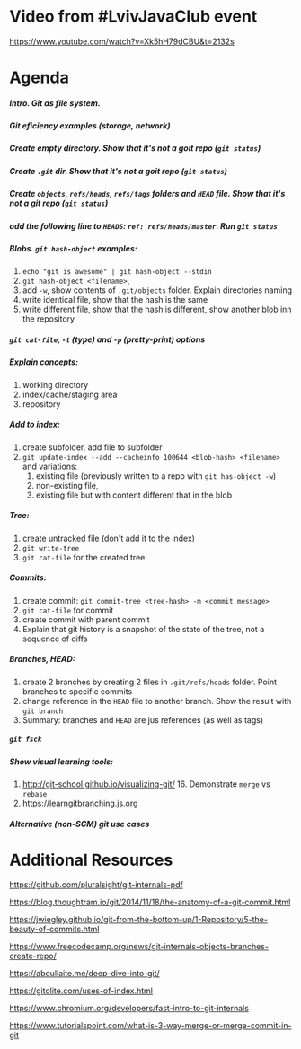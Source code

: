 # Video from #LvivJavaClub event
https://www.youtube.com/watch?v=Xk5hH79dCBU&t=2132s

# Agenda

##### Intro. Git as file system.
##### Git eficiency examples (storage, network)
##### Create empty directory. Show that it's not a goit repo (`git status`)
##### Create `.git` dir. Show that it's not a goit repo (`git status`)
##### Create `objects`, `refs/heads`, `refs/tags` folders and `HEAD` file. Show that it's not a git repo (`git status`)
##### add the following line to `HEADS`: `ref: refs/heads/master`. Run `git status`
##### Blobs. `git hash-object` examples:
1. `echo "git is awesome" | git hash-object --stdin`
2. `git hash-object <filename>`, 
3. add `-w`, show contents of `.git/objects` folder. Explain directories naming 
4. write identical file, show that the hash is the same
5. write different file, show that the hash is different, show another blob inn the repository
##### `git cat-file`, `-t` (type) and `-p` (pretty-print) options 
##### Explain concepts: 
1. working directory
1. index/cache/staging area
2. repository
##### Add to index: 
1. create subfolder, add file to subfolder
2. `git update-index --add --cacheinfo 100644 <blob-hash> <filename>` and variations:
    1. existing file (previously written to a repo with `git has-object -w`)
    1. non-existing file, 
    1. existing file but with content different that in the blob
##### Tree:
1. create untracked file (don't add it to the index)
3. `git write-tree`
4. `git cat-file` for the created tree
##### Commits:
1. create commit: `git commit-tree <tree-hash> -m <commit message>`
7. `git cat-file` for commit
8. create commit with parent commit
9. Explain that git history is a snapshot of the state of the tree, not a sequence of diffs
##### Branches, HEAD:
1. create 2 branches by creating 2 files in `.git/refs/heads` folder. Point branches to specific commits
11. change reference in the `HEAD` file to another branch. Show the result with `git branch`
12. Summary: branches and `HEAD` are jus references (as well as tags)
##### `git fsck`
##### Show visual learning tools:
1. http://git-school.github.io/visualizing-git/ 
      16. Demonstrate `merge` vs `rebase`
17. https://learngitbranching.js.org
##### Alternative (non-SCM) git use cases

# Additional Resources
https://github.com/pluralsight/git-internals-pdf

https://blog.thoughtram.io/git/2014/11/18/the-anatomy-of-a-git-commit.html

https://jwiegley.github.io/git-from-the-bottom-up/1-Repository/5-the-beauty-of-commits.html

https://www.freecodecamp.org/news/git-internals-objects-branches-create-repo/

https://aboullaite.me/deep-dive-into-git/

https://gitolite.com/uses-of-index.html

https://www.chromium.org/developers/fast-intro-to-git-internals

https://www.tutorialspoint.com/what-is-3-way-merge-or-merge-commit-in-git
